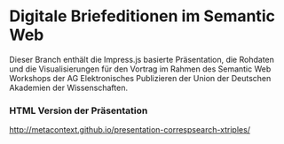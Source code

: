 # Digitale Briefeditionen im Semantic Web

Dieser Branch enthält die Impress.js basierte Präsentation, die
Rohdaten und die Visualisierungen für den Vortrag im Rahmen des Semantic Web Workshops
der AG Elektronisches Publizieren der Union der Deutschen Akademien der Wissenschaften.

### HTML Version der Präsentation

http://metacontext.github.io/presentation-correspsearch-xtriples/